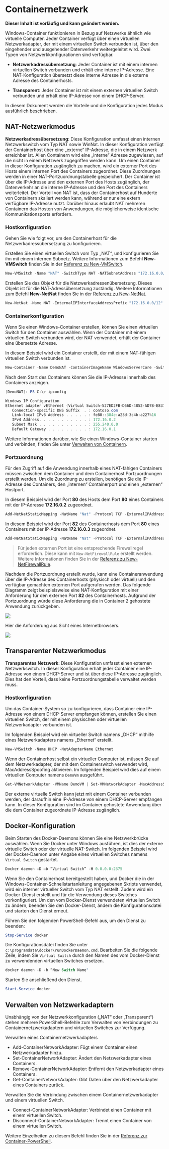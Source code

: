# Containernetzwerk

**Dieser Inhalt ist vorläufig und kann geändert werden.**

Windows-Container funktionieren in Bezug auf Netzwerke ähnlich wie virtuelle Computer. Jeder Container verfügt über einen virtuellen Netzwerkadapter, der mit einem virtuellen Switch verbunden ist, über den eingehender und ausgehender Datenverkehr weitergeleitet wird. Zwei Typen von Netzwerkkonfigurationen sind verfügbar.

- **Netzwerkadressübersetzung**: Jeder Container ist mit einem internen virtuellen Switch verbunden und erhält eine interne IP-Adresse. Eine NAT-Konfiguration übersetzt diese interne Adresse in die externe Adresse des Containerhosts.

- **Transparent**: Jeder Container ist mit einem externen virtuellen Switch verbunden und erhält eine IP-Adresse von einem DHCP-Server.

In diesem Dokument werden die Vorteile und die Konfiguration jedes Modus ausführlich beschrieben.

## NAT-Netzwerkmodus

**Netzwerkadressübersetzung**: Diese Konfiguration umfasst einen internen Netzwerkswitch vom Typ NAT sowie WinNat. In dieser Konfiguration verfügt der Containerhost über eine „externe“ IP-Adresse, die in einem Netzwerk erreichbar ist. Allen Containern wird eine „interne“ Adresse zugewiesen, auf die nicht in einem Netzwerk zugegriffen werden kann. Um einen Container in dieser Konfiguration zugänglich zu machen, wird ein externer Port des Hosts einem internen Port des Containers zugeordnet. Diese Zuordnungen werden in einer NAT-Portzuordnungstabelle gespeichert. Der Container ist über die IP-Adresse und den externen Port des Hosts zugänglich, der Datenverkehr an die interne IP-Adresse und den Port des Containers weiterleitet. Der Vorteil von NAT ist, dass der Containerhost auf Hunderte von Containern skaliert werden kann, während er nur eine extern verfügbare IP-Adresse nutzt. Darüber hinaus erlaubt NAT mehreren Containern das Hosten von Anwendungen, die möglicherweise identische Kommunikationsports erfordern.

### Hostkonfiguration

Gehen Sie wie folgt vor, um den Containerhost für die Netzwerkadressübersetzung zu konfigurieren.

Erstellen Sie einen virtuellen Switch vom Typ „NAT“, und konfigurieren Sie ihn mit einem internen Subnetz. Weitere Informationen zum Befehl **New-VMSwitch** finden Sie in der [Referenz zu New-VMSwitch](https://technet.microsoft.com/en-us/library/hh848455.aspx).

```powershell
New-VMSwitch -Name "NAT" -SwitchType NAT -NATSubnetAddress "172.16.0.0/12"
```
Erstellen Sie das Objekt für die Netzwerkadressenübersetzung. Dieses Objekt ist für die NAT-Adressübersetzung zuständig. Weitere Informationen zum Befehl **New-NetNat** finden Sie in der [Referenz zu New-NetNat](https://technet.microsoft.com/en-us/library/dn283361.aspx).

```powershell
New-NetNat -Name NAT -InternalIPInterfaceAddressPrefix "172.16.0.0/12" 
```

### Containerkonfiguration

Wenn Sie einen Windows-Container erstellen, können Sie einen virtuellen Switch für den Container auswählen. Wenn der Container mit einem virtuellen Switch verbunden wird, der NAT verwendet, erhält der Container eine übersetzte Adresse.

In diesem Beispiel wird ein Container erstellt, der mit einem NAT-fähigen virtuellen Switch verbunden ist.

```powershell
New-Container -Name DemoNAT -ContainerImageName WindowsServerCore -SwitchName "NAT"
```

Nach dem Start des Containers können Sie die IP-Adresse innerhalb des Containers anzeigen.

```powershell
[DemoNAT]: PS C:\> ipconfig

Windows IP Configuration
Ethernet adapter vEthernet (Virtual Switch-527ED2FB-D56D-4852-AD7B-E83732A032F5-0):
   Connection-specific DNS Suffix  . : contoso.com
   Link-local IPv6 Address . . . . . : fe80::384e:a23d:3c4b:a227%16
   IPv4 Address. . . . . . . . . . . : 172.16.0.2
   Subnet Mask . . . . . . . . . . . : 255.240.0.0
   Default Gateway . . . . . . . . . : 172.16.0.1
```

Weitere Informationen darüber, wie Sie einen Windows-Container starten und verbinden, finden Sie unter [Verwalten von Containern](./manage_containers.md).

### Portzuordnung

Für den Zugriff auf die Anwendung innerhalb eines NAT-fähigen Containers müssen zwischen dem Container und dem Containerhost Portzuordnungen erstellt werden. Um die Zuordnung zu erstellen, benötigen Sie die IP-Adresse des Containers, den „internen“ Containerport und einen „externen“ Hostport.

In diesem Beispiel wird der Port **80** des Hosts dem Port **80** eines Containers mit der IP-Adresse **172.16.0.2** zugeordnet.

```powershell
Add-NetNatStaticMapping -NatName "Nat" -Protocol TCP -ExternalIPAddress 0.0.0.0 -InternalIPAddress 172.16.0.2 -InternalPort 80 -ExternalPort 80
```

In diesem Beispiel wird der Port **82** des Containerhosts dem Port **80** eines Containers mit der IP-Adresse **172.16.0.3** zugeordnet.

```powershell
Add-NetNatStaticMapping -NatName "Nat" -Protocol TCP -ExternalIPAddress 0.0.0.0 -InternalIPAddress 172.16.0.3 -InternalPort 80 -ExternalPort 82
```
> Für jeden externen Port ist eine entsprechende Firewallregel erforderlich. Diese kann mit `New-NetFirewallRule` erstellt werden. Weitere Informationen finden Sie in der [Referenz zu New-NetFirewallRule](https://technet.microsoft.com/en-us/library/jj554908.aspx).

Nachdem die Portzuordnung erstellt wurde, kann eine Containeranwendung über die IP-Adresse des Containerhosts (physisch oder virtuell) und den verfügbar gemachten externen Port aufgerufen werden. Das folgende Diagramm zeigt beispielsweise eine NAT-Konfiguration mit einer Anforderung für den externen Port **82** des Containerhosts. Aufgrund der Portzuordnung würde diese Anforderung die in Container 2 gehostete Anwendung zurückgeben.

![](./media/nat1.png)

Hier die Anforderung aus Sicht eines Internetbrowsers.

![](./media/portmapping.png)

## Transparenter Netzwerkmodus

**Transparentes Netzwerk**: Diese Konfiguration umfasst einen externen Netzwerkswitch. In dieser Konfiguration erhält jeder Container eine IP-Adresse von einem DHCP-Server und ist über diese IP-Adresse zugänglich. Dies hat den Vorteil, dass keine Portzuordnungstabelle verwaltet werden muss.

### Hostkonfiguration

Um das Container-System so zu konfigurieren, dass Container eine IP-Adresse von einem DHCP-Server empfangen können, erstellen Sie einen virtuellen Switch, der mit einem physischen oder virtuellen Netzwerkadapter verbunden ist.

Im folgenden Beispiel wird ein virtueller Switch namens „DHCP“ mithilfe eines Netzwerkadapters namens „Ethernet“ erstellt.

```powershell
New-VMSwitch -Name DHCP -NetAdapterName Ethernet
```

Wenn der Containerhost selbst ein virtueller Computer ist, müssen Sie auf dem Netzwerkadapter, der mit dem Containerswitch verwendet wird, MacAddressSpoofing aktivieren. Im folgenden Beispiel wird dies auf einem virtuellen Computer namens `DemoVm` ausgeführt.

```powershell
Get-VMNetworkAdapter -VMName DemoVM | Set-VMNetworkAdapter -MacAddressSpoofing On
```
Der externe virtuelle Switch kann jetzt mit einem Container verbunden werden, der daraufhin eine IP-Adresse von einem DHCP-Server empfangen kann. In dieser Konfiguration sind im Container gehostete Anwendung über die dem Container zugeordnete IP-Adresse zugänglich.

## Docker-Konfiguration

Beim Starten des Docker-Daemons können Sie eine Netzwerkbrücke auswählen. Wenn Sie Docker unter Windows ausführen, ist dies der externe virtuelle Switch oder der virtuelle NAT-Switch. Im folgenden Beispiel wird der Docker-Daemon unter Angabe eines virtuellen Switches namens `Virtual Switch` gestartet.

```powershell
Docker daemon –D –b “Virtual Switch” -H 0.0.0.0:2375
```

Wenn Sie den Containerhost bereitgestellt haben, und Docker die in der Windows-Container-Schnellstartanleitung angegebenen Skripts verwendet, wird ein interner virtueller Switch vom Typ NAT erstellt. Zudem wird ein Docker-Dienst erstellt und für die Verwendung dieses Switches vorkonfiguriert. Um den vom Docker-Dienst verwendeten virtuellen Switch zu ändern, beenden Sie den Docker-Dienst, ändern die Konfigurationsdatei und starten den Dienst erneut.

Führen Sie den folgenden PowerShell-Befehl aus, um den Dienst zu beenden:

```powershell
Stop-Service docker
```

Die Konfigurationsdatei finden Sie unter `c:\programdata\docker\runDockerDaemon.cmd`. Bearbeiten Sie die folgende Zeile, indem Sie `Virtual Switch` durch den Namen des vom Docker-Dienst zu verwendenden virtuellen Switches ersetzen.

```powershell
docker daemon -D -b “New Switch Name"
```
Starten Sie anschließend den Dienst.

```powershell
Start-Service docker
```

## Verwalten von Netzwerkadaptern

Unabhängig von der Netzwerkkonfiguration („NAT“ oder „Transparent“) stehen mehrere PowerShell-Befehle zum Verwalten von Verbindungen zu Containernetzwerkadaptern und virtuellen Switches zur Verfügung.

Verwalten eines Containernetzwerkadapters

- Add-ContainerNetworkAdapter: Fügt einem Container einen Netzwerkadapter hinzu.
- Set-ContainerNetworkAdapter: Ändert den Netzwerkadapter eines Containers.
- Remove-ContainerNetworkAdapter: Entfernt den Netzwerkadapter eines Containers.
- Get-ContainerNetworkAdapter: Gibt Daten über den Netzwerkadapter eines Containers zurück.

Verwalten Sie die Verbindung zwischen einem Containernetzwerkadapter und einem virtuellen Switch.

- Connect-ContainerNetworkAdapter: Verbindet einen Container mit einem virtuellen Switch.
- Disconnect-ContainerNetworkAdapter: Trennt einen Container von einem virtuellen Switch.

Weitere Einzelheiten zu diesem Befehl finden Sie in der [Referenz zur Container-PowerShell](https://technet.microsoft.com/en-us/library/mt433069.aspx).




<!--HONumber=Feb16_HO1-->
